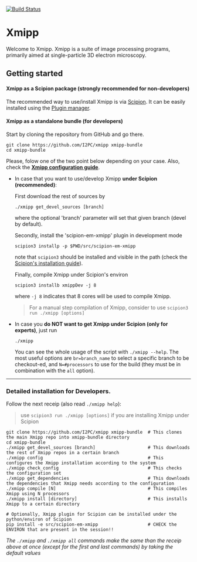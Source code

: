 [![Build Status](https://travis-ci.com/I2PC/xmipp.svg?branch=devel)](https://travis-ci.com/I2PC/xmipp)
<!---  [![Quality Gate](https://sonarcloud.io/api/project_badges/measure?project=Xmipp&metric=alert_status)](https://sonarcloud.io/dashboard?id=Xmipp)
[![Technical debt](https://sonarcloud.io/api/project_badges/measure?project=Xmipp&metric=sqale_index)](https://sonarcloud.io/component_measures?id=Xmipp&metric=sqale_index)
[![Bugs](https://sonarcloud.io/api/project_badges/measure?project=Xmipp&metric=bugs)](https://sonarcloud.io/project/issues?id=Xmipp&resolved=false&types=BUG)
--->
# Xmipp

Welcome to Xmipp. Xmipp is a suite of image processing programs, primarily aimed at single-particle 3D electron microscopy.


## Getting started

#### Xmipp as a Scipion package (strongly recommended for non-developers)

The recommended way to use/install Xmipp is via [Scipion](https://scipion-em.github.io/docs/docs/scipion-modes/how-to-install.html).
It can be easily installed using the [Plugin manager](https://scipion-em.github.io/docs/docs/user/plugin-manager.html).

#### Xmipp as a standalone bundle (for developers)

Start by cloning the repository from GitHub and go there.
```
git clone https://github.com/I2PC/xmipp xmipp-bundle
cd xmipp-bundle
```

Please, folow one of the two point below depending on your case. Also, check the [**Xmipp configuration guide**](https://github.com/I2PC/xmipp/wiki/Xmipp-configuration-(version-20.07)). 

* In case that you want to use/develop Xmipp **under Scipion (recommended)**:
  
  First download the rest of sources by
  ```
  ./xmipp get_devel_sources [branch]
  ```
  where the optional 'branch' parameter will set that given branch (devel by default).
  
  Secondly, install the 'scipion-em-xmipp' plugin in development mode
  ```
  scipion3 installp -p $PWD/src/scipion-em-xmipp
  ```
  note that `scipion3` should be installed and visible in the path (check the [Scipion's installation guide](https://scipion-em.github.io/docs/docs/scipion-modes/how-to-install.html#launching-scipion3)).
  
  Finally, compile Xmipp under Scipion's environ
  ```
  scipion3 installb xmippDev -j 8
  ```
  where `-j 8` indicates that 8 cores will be used to compile Xmipp.
  
  > For a manual step compilation of Xmipp, consider to use `scipion3 run ./xmipp [options]`
  
* In case you **do NOT want to get Xmipp under Scipion (only for experts)**, just run
  ```
  ./xmipp 
  ```

  You can see the whole usage of the script with `./xmipp --help`. The most useful options are `br=branch_name` to select a specific branch to be checkout-ed, and `N=#processors` to use for the build (they must be in combination with the `all` option).

---------------


### Detailed installation for Developers.

Follow the next receip (also read `./xmipp help`):
> use `scipion3 run ./xmipp [options]` if you are installing Xmipp under Scipion
```
git clone https://github.com/I2PC/xmipp xmipp-bundle  # This clones the main Xmipp repo into xmipp-bundle directory
cd xmipp-bundle
./xmipp get_devel_sources [branch]                    # This downloads the rest of Xmipp repos in a certain branch
./xmipp config                                        # This configures the Xmipp installation according to the system
./xmipp check_config                                  # This checks the configuration set
./xmipp get_dependencies                              # This downloads the dependencies that Xmipp needs according to the configuration
./xmipp compile [N]                                   # This compiles Xmipp using N processors
./xmipp install [directory]                           # This installs Xmipp to a certain directory

# Optionally, Xmipp plugin for Scipion can be installed under the python/environ of Scipion
pip install -e src/scipion-em-xmipp                   # CHECK the ENVIRON that are present in the session!!
```

_The `./xmipp` and `./xmipp all` commands make the same than the receip above at once (except for the first and last commands) by taking the default values_
